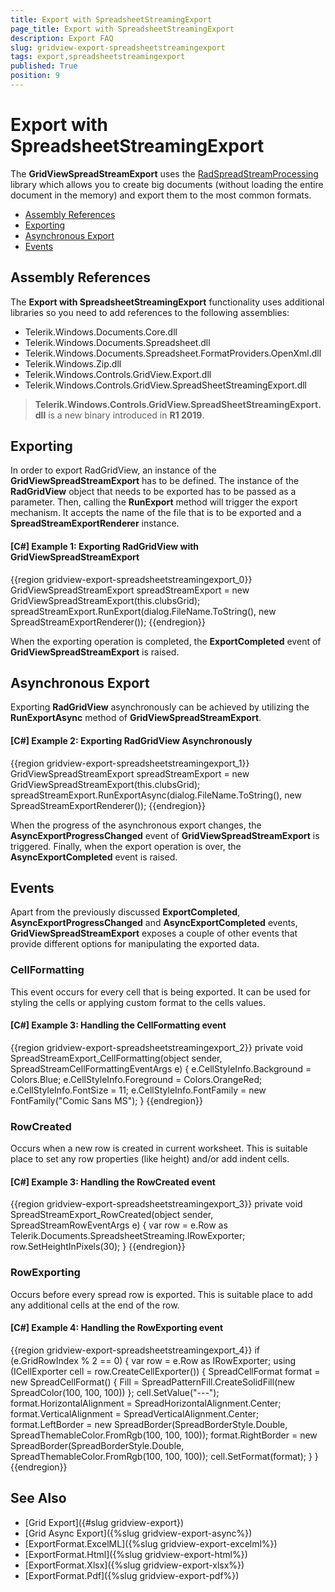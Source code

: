 ```yaml
---
title: Export with SpreadsheetStreamingExport
page_title: Export with SpreadsheetStreamingExport
description: Export FAQ
slug: gridview-export-spreadsheetstreamingexport
tags: export,spreadsheetstreamingexport
published: True
position: 9
---
```


# Export with SpreadsheetStreamingExport

The __GridViewSpreadStreamExport__ uses the [RadSpreadStreamProcessing](https://docs.telerik.com/devtools/document-processing/libraries/radspreadstreamprocessing/overview) library which allows you to create big documents (without loading the entire document in the memory) and export them to the most common formats. 
* [Assembly References]()
* [Exporting](#exporting)
* [Asynchronous Export](#asynchronous-export)
* [Events](#events)

## Assembly References

The __Export with SpreadsheetStreamingExport__ functionality uses additional libraries so you need to add references to the following assemblies:

* Telerik.Windows.Documents.Core.dll
* Telerik.Windows.Documents.Spreadsheet.dll 
* Telerik.Windows.Documents.Spreadsheet.FormatProviders.OpenXml.dll
* Telerik.Windows.Zip.dll
* Telerik.Windows.Controls.GridView.Export.dll
* Telerik.Windows.Controls.GridView.SpreadSheetStreamingExport.dll

>  __Telerik.Windows.Controls.GridView.SpreadSheetStreamingExport.dll__ is a new binary introduced in __R1 2019__. 

## Exporting

In order to export RadGridView, an instance of the __GridViewSpreadStreamExport__ has to be defined. The instance of the __RadGridView__ object that needs to be exported has to be passed as a parameter. Then, calling the __RunExport__ method will trigger the export mechanism. It accepts the name of the file that is to be exported and a __SpreadStreamExportRenderer__ instance.

#### __[C#] Example 1: Exporting RadGridView with GridViewSpreadStreamExport__
{{region gridview-export-spreadsheetstreamingexport_0}}
	GridViewSpreadStreamExport spreadStreamExport = new GridViewSpreadStreamExport(this.clubsGrid);
	spreadStreamExport.RunExport(dialog.FileName.ToString(), new SpreadStreamExportRenderer());
{{endregion}}

When the exporting operation is completed, the __ExportCompleted__ event of __GridViewSpreadStreamExport__ is raised.

## Asynchronous Export

Exporting __RadGridView__ asynchronously can be achieved by utilizing the __RunExportAsync__ method of __GridViewSpreadStreamExport__. 

#### __[C#] Example 2: Exporting RadGridView Asynchronously__
{{region gridview-export-spreadsheetstreamingexport_1}}
	GridViewSpreadStreamExport spreadStreamExport = new GridViewSpreadStreamExport(this.clubsGrid);
	spreadStreamExport.RunExportAsync(dialog.FileName.ToString(), new SpreadStreamExportRenderer());
{{endregion}}

When the progress of the asynchronous export changes, the __AsyncExportProgressChanged__ event of __GridViewSpreadStreamExport__ is triggered. Finally, when the export operation is over, the __AsyncExportCompleted__ event is raised.

## Events

Apart from the previously discussed __ExportCompleted__, __AsyncExportProgressChanged__ and __AsyncExportCompleted__ events, __GridViewSpreadStreamExport__ exposes a couple of other events that provide different options for manipulating the exported data.

### CellFormatting

This event occurs for every cell that is being exported. It can be used for styling the cells or applying custom format to the cells values.

#### __[C#] Example 3: Handling the CellFormatting event__
{{region gridview-export-spreadsheetstreamingexport_2}}
	 private void SpreadStreamExport_CellFormatting(object sender, SpreadStreamCellFormattingEventArgs e)
		{
			e.CellStyleInfo.Background = Colors.Blue;
			e.CellStyleInfo.Foreground = Colors.OrangeRed;
			e.CellStyleInfo.FontSize = 11;
			e.CellStyleInfo.FontFamily = new FontFamily("Comic Sans MS");
		}
{{endregion}}

### RowCreated

Occurs when a new row is created in current worksheet. This is suitable place to set any row properties (like height) and/or add indent cells.

#### __[C#] Example 3: Handling the RowCreated event__
{{region gridview-export-spreadsheetstreamingexport_3}}
	 private void SpreadStreamExport_RowCreated(object sender, SpreadStreamRowEventArgs e)
        {
            var row = e.Row as Telerik.Documents.SpreadsheetStreaming.IRowExporter;
            row.SetHeightInPixels(30);
        }
{{endregion}}

### RowExporting

Occurs before every spread row is exported. This is suitable place to add any additional cells at the end of the row.

#### __[C#] Example 4: Handling the RowExporting event__
{{region gridview-export-spreadsheetstreamingexport_4}}
	if (e.GridRowIndex % 2 == 0)
            {
                var row = e.Row as IRowExporter;
                using (ICellExporter cell = row.CreateCellExporter())
                {
                    SpreadCellFormat format = new SpreadCellFormat()
                    {
                        Fill = SpreadPatternFill.CreateSolidFill(new SpreadColor(100, 100, 100))
                    };
                    cell.SetValue("---");
                    format.HorizontalAlignment = SpreadHorizontalAlignment.Center;
                    format.VerticalAlignment = SpreadVerticalAlignment.Center;
                    format.LeftBorder = new SpreadBorder(SpreadBorderStyle.Double, SpreadThemableColor.FromRgb(100, 100, 100));
                    format.RightBorder = new SpreadBorder(SpreadBorderStyle.Double, SpreadThemableColor.FromRgb(100, 100, 100));
                    cell.SetFormat(format);
                }
            }
{{endregion}}

## See Also

 * [Grid Export]({#slug gridview-export})
 * [Grid Async Export]({%slug gridview-export-async%})
 * [ExportFormat.ExcelML]({%slug gridview-export-excelml%})
 * [ExportFormat.Html]({%slug gridview-export-html%}) 
 * [ExportFormat.Xlsx]({%slug gridview-export-xlsx%}) 
 * [ExportFormat.Pdf]({%slug gridview-export-pdf%})
